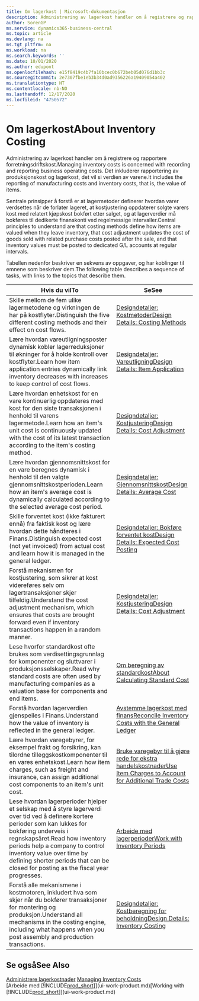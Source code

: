 ```yaml
---
title: Om lagerkost | Microsoft-dokumentasjon
description: Administrering av lagerkost handler om å registrere og rapportere forretningsdriftskost. Det inkluderer rapportering av produksjonskost og lagerkost, det vil si verdien av varene.
author: SorenGP
ms.service: dynamics365-business-central
ms.topic: article
ms.devlang: na
ms.tgt_pltfrm: na
ms.workload: na
ms.search.keywords: ''
ms.date: 10/01/2020
ms.author: edupont
ms.openlocfilehash: e15f8419c4b7fa10bcec0b672beb05d076d1bb3c
ms.sourcegitcommit: 2e7307fbe1eb3b34d0ad9356226a19409054a402
ms.translationtype: HT
ms.contentlocale: nb-NO
ms.lasthandoff: 12/17/2020
ms.locfileid: "4750572"
---
```

# <a name="about-inventory-costing"></a><span data-ttu-id="23c68-104">Om lagerkost</span><span class="sxs-lookup"><span data-stu-id="23c68-104">About Inventory Costing</span></span>
<span data-ttu-id="23c68-105">Administrering av lagerkost handler om å registrere og rapportere forretningsdriftskost.</span><span class="sxs-lookup"><span data-stu-id="23c68-105">Managing inventory costs is concerned with recording and reporting business operating costs.</span></span> <span data-ttu-id="23c68-106">Det inkluderer rapportering av produksjonskost og lagerkost, det vil si verdien av varene.</span><span class="sxs-lookup"><span data-stu-id="23c68-106">It includes the reporting of manufacturing costs and inventory costs, that is, the value of items.</span></span>  

 <span data-ttu-id="23c68-107">Sentrale prinsipper å forstå er at lagermetoder definerer hvordan varer verdsettes når de forlater lageret, at kostjustering oppdaterer solgte varers kost med relatert kjøpskost bokført etter salget, og at lagerverdier må bokføres til dedikerte finanskonti ved regelmessige intervaller.</span><span class="sxs-lookup"><span data-stu-id="23c68-107">Central principles to understand are that costing methods define how items are valued when they leave inventory, that cost adjustment updates the cost of goods sold with related purchase costs posted after the sale, and that inventory values must be posted to dedicated G/L accounts at regular intervals.</span></span>  

 <span data-ttu-id="23c68-108">Tabellen nedenfor beskriver en sekvens av oppgaver, og har koblinger til emnene som beskriver dem.</span><span class="sxs-lookup"><span data-stu-id="23c68-108">The following table describes a sequence of tasks, with links to the topics that describe them.</span></span>   

|<span data-ttu-id="23c68-109">**Hvis du vil**</span><span class="sxs-lookup"><span data-stu-id="23c68-109">**To**</span></span>|<span data-ttu-id="23c68-110">**Se**</span><span class="sxs-lookup"><span data-stu-id="23c68-110">**See**</span></span>|  
|------------|-------------|  
|<span data-ttu-id="23c68-111">Skille mellom de fem ulike lagermetodene og virkningen de har på kostflyter.</span><span class="sxs-lookup"><span data-stu-id="23c68-111">Distinguish the five different costing methods and their effect on cost flows.</span></span>|[<span data-ttu-id="23c68-112">Designdetaljer: Kostmetoder</span><span class="sxs-lookup"><span data-stu-id="23c68-112">Design Details: Costing Methods</span></span>](design-details-costing-methods.md)|  
|<span data-ttu-id="23c68-113">Lære hvordan vareutligningsposter dynamisk kobler lagerreduksjoner til økninger for å holde kontroll over kostflyter.</span><span class="sxs-lookup"><span data-stu-id="23c68-113">Learn how item application entries dynamically link inventory decreases with increases to keep control of cost flows.</span></span>|[<span data-ttu-id="23c68-114">Designdetaljer: Vareutligning</span><span class="sxs-lookup"><span data-stu-id="23c68-114">Design Details: Item Application</span></span>](design-details-item-application.md)|  
|<span data-ttu-id="23c68-115">Lære hvordan enhetskost for en vare kontinuerlig oppdateres med kost for den siste transaksjonen i henhold til varens lagermetode.</span><span class="sxs-lookup"><span data-stu-id="23c68-115">Learn how an item's unit cost is continuously updated with the cost of its latest transaction according to the item's costing method.</span></span>|[<span data-ttu-id="23c68-116">Designdetaljer: Kostjustering</span><span class="sxs-lookup"><span data-stu-id="23c68-116">Design Details: Cost Adjustment</span></span>](design-details-cost-adjustment.md)|  
|<span data-ttu-id="23c68-117">Lære hvordan gjennomsnittskost for en vare beregnes dynamisk i henhold til den valgte gjennomsnittskostperioden.</span><span class="sxs-lookup"><span data-stu-id="23c68-117">Learn how an item's average cost is dynamically calculated according to the selected average cost period.</span></span>|[<span data-ttu-id="23c68-118">Designdetaljer: Gjennomsnittskost</span><span class="sxs-lookup"><span data-stu-id="23c68-118">Design Details: Average Cost</span></span>](design-details-average-cost.md)|  
|<span data-ttu-id="23c68-119">Skille forventet kost (ikke fakturert ennå) fra faktisk kost og lære hvordan dette håndteres i Finans.</span><span class="sxs-lookup"><span data-stu-id="23c68-119">Distinguish expected cost (not yet invoiced) from actual cost and learn how it is managed in the general ledger.</span></span>|[<span data-ttu-id="23c68-120">Designdetaljer: Bokføre forventet kost</span><span class="sxs-lookup"><span data-stu-id="23c68-120">Design Details: Expected Cost Posting</span></span>](design-details-expected-cost-posting.md)|  
|<span data-ttu-id="23c68-121">Forstå mekanismen for kostjustering, som sikrer at kost videreføres selv om lagertransaksjoner skjer tilfeldig.</span><span class="sxs-lookup"><span data-stu-id="23c68-121">Understand the cost adjustment mechanism, which ensures that costs are brought forward even if inventory transactions happen in a random manner.</span></span>|[<span data-ttu-id="23c68-122">Designdetaljer: Kostjustering</span><span class="sxs-lookup"><span data-stu-id="23c68-122">Design Details: Cost Adjustment</span></span>](design-details-cost-adjustment.md)|  
|<span data-ttu-id="23c68-123">Lese hvorfor standardkost ofte brukes som verdisettingsgrunnlag for komponenter og sluttvarer i produksjonsselskaper.</span><span class="sxs-lookup"><span data-stu-id="23c68-123">Read why standard costs are often used by manufacturing companies as a valuation base for components and end items.</span></span>|[<span data-ttu-id="23c68-124">Om beregning av standardkost</span><span class="sxs-lookup"><span data-stu-id="23c68-124">About Calculating Standard Cost</span></span>](finance-about-calculating-standard-cost.md)|  
|<span data-ttu-id="23c68-125">Forstå hvordan lagerverdien gjenspeiles i Finans.</span><span class="sxs-lookup"><span data-stu-id="23c68-125">Understand how the value of inventory is reflected in the general ledger.</span></span>|[<span data-ttu-id="23c68-126">Avstemme lagerkost med finans</span><span class="sxs-lookup"><span data-stu-id="23c68-126">Reconcile Inventory Costs with the General Ledger</span></span>](finance-how-to-post-inventory-costs-to-the-general-ledger.md)|  
|<span data-ttu-id="23c68-127">Lære hvordan varegebyrer, for eksempel frakt og forsikring, kan tilordne tilleggskostkomponenter til en vares enhetskost.</span><span class="sxs-lookup"><span data-stu-id="23c68-127">Learn how item charges, such as freight and insurance, can assign additional cost components to an item's unit cost.</span></span>|[<span data-ttu-id="23c68-128">Bruke varegebyr til å gjøre rede for ekstra handelskostnader</span><span class="sxs-lookup"><span data-stu-id="23c68-128">Use Item Charges to Account for Additional Trade Costs</span></span>](payables-how-assign-item-charges.md)|  
|<span data-ttu-id="23c68-129">Lese hvordan lagerperioder hjelper et selskap med å styre lagerverdi over tid ved å definere kortere perioder som kan lukkes for bokføring underveis i regnskapsåret.</span><span class="sxs-lookup"><span data-stu-id="23c68-129">Read how inventory periods help a company to control inventory value over time by defining shorter periods that can be closed for posting as the fiscal year progresses.</span></span>|[<span data-ttu-id="23c68-130">Arbeide med lagerperioder</span><span class="sxs-lookup"><span data-stu-id="23c68-130">Work with Inventory Periods</span></span>](finance-how-to-work-with-inventory-periods.md)|  
|<span data-ttu-id="23c68-131">Forstå alle mekanismene i kostmotoren, inkludert hva som skjer når du bokfører transaksjoner for montering og produksjon.</span><span class="sxs-lookup"><span data-stu-id="23c68-131">Understand all mechanisms in the costing engine, including what happens when you post assembly and production transactions.</span></span>|[<span data-ttu-id="23c68-132">Designdetaljer: Kostberegning for beholdning</span><span class="sxs-lookup"><span data-stu-id="23c68-132">Design Details: Inventory Costing</span></span>](design-details-inventory-costing.md)|  

## <a name="see-also"></a><span data-ttu-id="23c68-133">Se også</span><span class="sxs-lookup"><span data-stu-id="23c68-133">See Also</span></span>
<span data-ttu-id="23c68-134">[Administrere lagerkostnader](finance-manage-inventory-costs.md)  </span><span class="sxs-lookup"><span data-stu-id="23c68-134">[Managing Inventory Costs](finance-manage-inventory-costs.md)  </span></span>  
<span data-ttu-id="23c68-135">[Arbeide med [!INCLUDE[prod_short](includes/prod_short.md)]](ui-work-product.md)</span><span class="sxs-lookup"><span data-stu-id="23c68-135">[Working with [!INCLUDE[prod_short](includes/prod_short.md)]](ui-work-product.md)</span></span>
